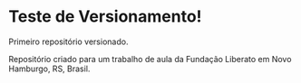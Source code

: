 # Teste de Versionamento!
 Primeiro repositório versionado.

 Repositório criado para um trabalho de aula da Fundação Liberato em Novo Hamburgo, RS, Brasil. 